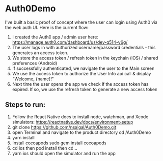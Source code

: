 # Auth0Demo

I've built a basic proof of concept where the user can login using Auth0 via the web auth UI. Here is the current flow:
1. I created the Auth0 app / admin user here: https://manage.auth0.com/dashboard/us/dev-q514-v6g/
2. The user logs in with authorized username/password credentials - this generates an access token.
3. We store the access token / refresh token in the keychain (iOS) / shared preferences (Android)
4. If successfully authenticated, we navigate the user to the Main screen
5. We use the access token to authorize the User Info api call & display "Welcome, {name}!"
6. Next time the user opens the app we check if the access token has expired. If so, we use the refresh token to generate a new access token

## Steps to run:
1. Follow the React Native docs to install node, watchman, and Xcode simulators: https://reactnative.dev/docs/environment-setup
2. git clone https://github.com/nsaigal/Auth0Demo.git
3. open Terminal and navigate to the product directory cd /Auth0Demo
4. yarn install
5. Install cocoapods sudo gem install cocoapods
6. cd ios then pod install then cd ..
7. yarn ios should open the simulator and run the app
